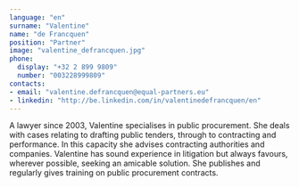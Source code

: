 ```yaml
---
language: "en"
surname: "Valentine"
name: "de Francquen"
position: "Partner"
image: "valentine_defrancquen.jpg"
phone:
  display: "+32 2 899 9809"
  number: "003228999809"
contacts:
- email: "valentine.defrancquen@equal-partners.eu"
- linkedin: "http://be.linkedin.com/in/valentinedefrancquen/en"
---
```

A lawyer since 2003, Valentine specialises in public procurement. She deals with cases relating to drafting public tenders, through to contracting and performance. In this capacity she advises contracting authorities and companies. Valentine has sound experience in litigation but always favours, wherever possible, seeking an amicable solution. She publishes and regularly gives training on public procurement contracts.
